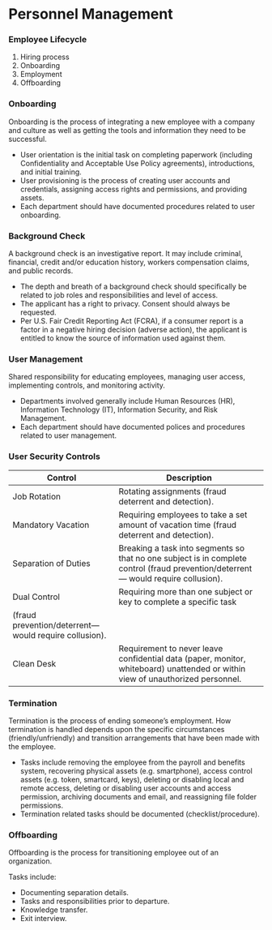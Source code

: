 # Personnel Management

### Employee Lifecycle

1. Hiring process
2. Onboarding
3. Employment
4. Offboarding

### Onboarding
Onboarding is the process of integrating a new employee with a company and culture as well as getting the tools and information they need to be successful.
* User orientation is the initial task on completing paperwork (including Confidentiality and Acceptable Use Policy agreements), introductions, and initial training.
* User provisioning is the process of creating user accounts and credentials, assigning access rights and permissions, and providing assets.
* Each department should have documented procedures related to user onboarding.

### Background Check
A background check is an investigative report. It may include criminal, financial, credit and/or education history, workers compensation claims, and public records.
* The depth and breath of a background check should specifically be related to job roles and responsibilities and level of access.
* The applicant has a right to privacy. Consent should always be requested.
* Per U.S. Fair Credit Reporting Act (FCRA), if a consumer report is a factor in a negative hiring decision (adverse action), the applicant is entitled to know the source of information used against them.

### User Management
Shared responsibility for educating employees, managing user access, implementing controls, and monitoring activity.
* Departments involved generally include Human Resources (HR), Information Technology (IT), Information Security, and Risk Management.
* Each department should have documented polices and procedures related to user management.

### User Security Controls 
| Control      |  Description                                          |
|--------------|-------------------------------------------------------|
| Job Rotation | Rotating assignments (fraud deterrent and detection). |
| Mandatory Vacation | Requiring employees to take a set amount of vacation time (fraud deterrent and detection). |
| Separation of Duties | Breaking a task into segments so that no one subject is in complete control (fraud prevention/deterrent— would require collusion). |
| Dual Control | Requiring more than one subject or key to complete a specific task
(fraud prevention/deterrent— would require collusion). |
| Clean Desk | Requirement to never leave confidential data (paper, monitor, whiteboard) unattended or within view of unauthorized personnel. |


### Termination
Termination is the process of ending someone’s employment. How termination is handled depends upon the specific circumstances (friendly/unfriendly) and transition arrangements that have been made with the employee.
* Tasks include removing the employee from the payroll and benefits system, recovering physical assets (e.g. smartphone), access control assets (e.g. token, smartcard, keys), deleting or disabling local and remote access, deleting or disabling user accounts and access permission, archiving documents and email, and reassigning file folder permissions.
* Termination related tasks should be documented (checklist/procedure).

### Offboarding
Offboarding is the process for transitioning employee out of an organization.

Tasks include:
* Documenting separation details.
* Tasks and responsibilities prior to departure.
* Knowledge transfer.
* Exit interview.
